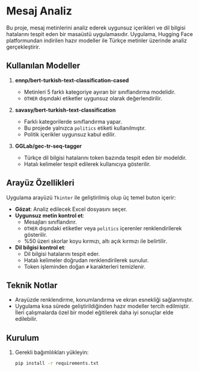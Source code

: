 # Mesaj Analiz

Bu proje, mesaj metinlerini analiz ederek uygunsuz içerikleri ve dil bilgisi hatalarını tespit eden bir masaüstü uygulamasıdır. Uygulama, Hugging Face platformundan indirilen hazır modeller ile Türkçe metinler üzerinde analiz gerçekleştirir.

## Kullanılan Modeller

1. **ennp/bert-turkish-text-classification-cased**  
   - Metinleri 5 farklı kategoriye ayıran bir sınıflandırma modelidir.
   - `OTHER` dışındaki etiketler uygunsuz olarak değerlendirilir.

2. **savasy/bert-turkish-text-classification**  
   - Farklı kategorilerde sınıflandırma yapar.
   - Bu projede yalnızca `politics` etiketi kullanılmıştır.
   - Politik içerikler uygunsuz kabul edilir.

3. **GGLab/gec-tr-seq-tagger**  
   - Türkçe dil bilgisi hatalarını token bazında tespit eden bir modeldir.
   - Hatalı kelimeler tespit edilerek kullanıcıya gösterilir.

## Arayüz Özellikleri

Uygulama arayüzü `Tkinter` ile geliştirilmiş olup üç temel buton içerir:

- **Gözat**: Analiz edilecek Excel dosyasını seçer.
- **Uygunsuz metin kontrol et**:  
  - Mesajları sınıflandırır.  
  - `OTHER` dışındaki etiketler veya `politics` içerenler renklendirilerek gösterilir.  
  - %50 üzeri skorlar koyu kırmızı, altı açık kırmızı ile belirtilir.
- **Dil bilgisi kontrol et**:  
  - Dil bilgisi hatalarını tespit eder.  
  - Hatalı kelimeler doğrudan renklendirilerek sunulur.  
  - Token işleminden doğan `#` karakterleri temizlenir.

## Teknik Notlar

- Arayüzde renklendirme, konumlandırma ve ekran esnekliği sağlanmıştır.
- Uygulama kısa sürede geliştirildiğinden hazır modeller tercih edilmiştir. İleri çalışmalarda özel bir model eğitilerek daha iyi sonuçlar elde edilebilir.

## Kurulum

1. Gerekli bağımlılıkları yükleyin:
   ```bash
   pip install -r requirements.txt
